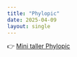 ```yaml
---
title: "Phylopic"
date: 2025-04-09
layout: single
---
```


👉 [Mini taller Phylopic](https://julianapez.github.io/phylopic/)

